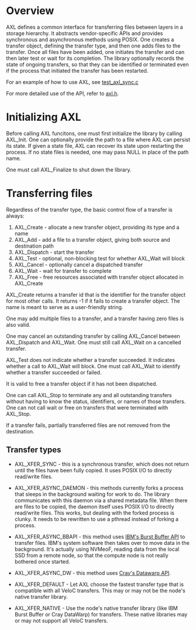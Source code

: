 # Overview
AXL defines a common interface for transferring files between layers in a storage hierarchy.
It abstracts vendor-specific APIs and provides synchronous and asynchronous methods using POSIX.
One creates a transfer object, defining the transfer type, and then one adds files to the transfer.
Once all files have been added, one initiates the transfer and can then later test or wait for its completion.
The library optionally records the state of ongoing transfers,
so that they can be identified or terminated even if the
process that initiated the transfer has been restarted.

For an example of how to use AXL, see [test_axl_sync.c](../test/test_axl_sync.c)

For more detailed use of the API, refer to [axl.h](../src/axl.h).

# Initializing AXL
Before calling AXL funcitons, one must first initialize the library by calling AXL\_Init.
One can optionally provide the path to a file where AXL can persist its state.
If given a state file, AXL can recover its state upon restarting the process.
If no state files is needed, one may pass NULL in place of the path name.

One must call AXL\_Finalize to shut down the library.

# Transferring files
Regardless of the transfer type, the basic control flow of a transfer is always:
1. AXL\_Create - allocate a new transfer object, providing its type and a name
2. AXL\_Add - add a file to a transfer object, giving both source and destination path
3. AXL\_Dispatch - start the transfer
4. AXL\_Test - optional, non-blocking test for whether AXL\_Wait will block
5. AXL\_Cancel - optionally cancel a dispatched transfer
6. AXL\_Wait - wait for transfer to complete
7. AXL\_Free - free resources associated with transfer object allocated in AXL\_Create

AXL\_Create returns a transfer id that is the identifier
for the transfer object for most other calls.
It returns -1 if it fails to create a transfer object.
The name is meant to serve as a user-friendly string.

One may add multiple files to a transfer,
and a transfer having zero files is also valid.

One may cancel an outstanding transfer by calling AXL\_Cancel
between AXL\_Dispatch and AXL\_Wait.
One must still call AXL\_Wait on a cancelled transfer.

AXL\_Test does not indicate whether a transfer succeeded.
It indicates whether a call to AXL\_Wait will block.
One must call AXL\_Wait to identify whether a transfer succeeded or failed.

It is valid to free a transfer object if it has not been dispatched.

One can call AXL\_Stop to terminate any and all outstanding
transfers without having to know the status, identifiers, or names
of those transfers.
One can not call wait or free on transfers that were terminated
with AXL\_Stop.

If a transfer fails, partially transferred files are not removed
from the destination.

## Transfer types

* AXL\_XFER\_SYNC - this is a synchronous transfer, which does not return until the files have been fully copied.  It uses POSIX I/O to directly read/write files.

* AXL\_XFER\_ASYNC\_DAEMON - this methods currently forks a process that sleeps in the background waiting for work to do.  The library communicates with this daemon via a shared metadata file.  When there are files to be copied, the daemon itself uses POSIX I/O to directly read/write files.  This works, but dealing with the forked process is clunky.  It needs to be rewritten to use a pthread instead of forking a process.

* AXL\_XFER\_ASYNC\_BBAPI - this method uses [IBM's Burst Buffer API](https://github.com/IBM/CAST) to transfer files.  IBM's system software then takes over to move data in the background.  It's actually using NVMeoF, reading data from the local SSD from a remote node, so that the compute node is not really bothered once started.

* AXL\_XFER\_ASYNC\_DW - this method uses [Cray's Datawarp API](https://www.cray.com/products/storage/datawarp).

* AXL\_XFER\_DEFAULT - Let AXL choose the fastest transfer type that is compatible with all VeloC transfers.  This may or may not be the node's native transfer library.

* AXL\_XFER\_NATIVE -  Use the node's native transfer library (like IBM Burst Buffer or Cray DataWarp) for transfers.  These native libraries may or may not support all VeloC transfers.
